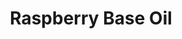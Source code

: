 ---
name: Raspberry Base Oil
title: Raspberry Base Oil
details:
  - detail:
      key: "Packaging Size"
      value: "5,25,200 Kg"
  - detail:
      key: "Usage/Application"
      value: "Fragrance, Flavour, Pharma"
  - detail:
      key: "Brand"
      value: "Natural Aroma"
  - detail:
      key: "Form"
      value: "Liquid"
  - detail:
      key: "Botanical Name"
      value: "Rubus Idaeus"
  - detail:
      key: "Packing Type"
      value: "Can,Barrel"
  - detail:
      key: "CAS No"
      value: "5471-51-2"
showOnHome: false
thumbnail: https://5.imimg.com/data5/SELLER/Default/2021/12/HW/WB/ZF/3823480/raspberry-base-oil-500x500.jpg
productImages:
  - https://ucarecdn.com/8213c725-21d0-4ac0-ad5e-c1975c20032b/
category: reconstituted oils
---